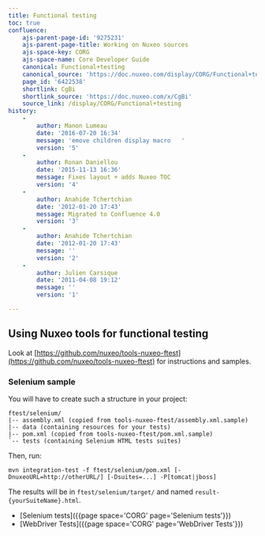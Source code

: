 ```yaml
---
title: Functional testing
toc: true
confluence:
    ajs-parent-page-id: '9275231'
    ajs-parent-page-title: Working on Nuxeo sources
    ajs-space-key: CORG
    ajs-space-name: Core Developer Guide
    canonical: Functional+testing
    canonical_source: 'https://doc.nuxeo.com/display/CORG/Functional+testing'
    page_id: '6422538'
    shortlink: CgBi
    shortlink_source: 'https://doc.nuxeo.com/x/CgBi'
    source_link: /display/CORG/Functional+testing
history:
    - 
        author: Manon Lumeau
        date: '2016-07-20 16:34'
        message: 'emove children display macro   '
        version: '5'
    - 
        author: Ronan Daniellou
        date: '2015-11-13 16:36'
        message: Fixes layout + adds Nuxeo TOC
        version: '4'
    - 
        author: Anahide Tchertchian
        date: '2012-01-20 17:43'
        message: Migrated to Confluence 4.0
        version: '3'
    - 
        author: Anahide Tchertchian
        date: '2012-01-20 17:43'
        message: ''
        version: '2'
    - 
        author: Julien Carsique
        date: '2011-04-08 19:12'
        message: ''
        version: '1'

---
```

## Using Nuxeo tools for functional testing

Look at [https://github.com/nuxeo/tools-nuxeo-ftest](https://github.com/nuxeo/tools-nuxeo-ftest) for instructions and samples.

### Selenium sample

You will have to create such a structure in your project:

```
ftest/selenium/
|-- assembly.xml (copied from tools-nuxeo-ftest/assembly.xml.sample)
|-- data (containing resources for your tests)
|-- pom.xml (copied from tools-nuxeo-ftest/pom.xml.sample)
`-- tests (containing Selenium HTML tests suites)
```

Then, run:

```
mvn integration-test -f ftest/selenium/pom.xml [-DnuxeoURL=http://otherURL/] [-Dsuites=...] -P[tomcat|jboss]
```

The results will be in `ftest/selenium/target/` and named `result-{yourSuiteName}.html`.

*   [Selenium tests]({{page space='CORG' page='Selenium tests'}})
*   [WebDriver Tests]({{page space='CORG' page='WebDriver Tests'}})